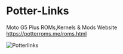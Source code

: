 # Potter-Links
Moto G5 Plus ROMs,Kernels & Mods Website
https://potterroms.me/roms.html

![Potterlinks](https://s15.postimg.cc/kjoidqdtn/ice_screenshot_20180526-140537.png "Preview")
